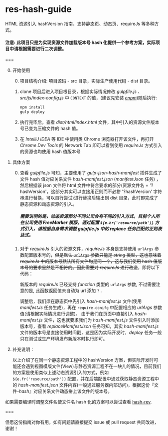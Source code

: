 # res-hash-guide
HTML 资源引入 hashVersion 指南，支持静态页、动态页、requireJs 等多种方式。

#### 注意: 此项目只是为实现资源文件加载版本号 hash 化提供一个参考方案，实际项目中请根据需要进行二次调整。

===

0. 开始使用

    0. 项目结构介绍: 项目源码 - src 目录，实际生产使用代码 - dist 目录。

    1. clone 项目后进入项目根目录，根据实际情况修改 *gulpfile.js* 、 *src/js/index-config.js* 中 `CONTEXT` 的值，(建议先安装 [*cnpm*](http://npm.taobao.org/))随后执行:

        ``` bash
        npm install
        gulp deploy
        ```

    2. 执行完毕后，查看 *dist/html/index.html* 文件，其中引入的资源文件版本号已变为压缩文件的 hash 值。
    3. 在 _IntelliJ IDEA_ 等 IDE 中使用类 Chrome 浏览器打开该文件，再打开 *Chrome Dev Tools* 的 Network Tab 即可以看到使用 *requireJs* 方式引入的资源也均使用 hash 值版本号

1. 具体方案

    0. 查看 *gulpfile.js* 可知，主要使用了 *gulp-json-hash-manifest* 插件生成了文件 hash 值对应关系文件 *hash-manifest.json* (_manifestJson_ 任务) ，然后根据该 json 文件将 html 文件中符合要求的部分(资源文件名 + '?hashVersion'，这部分其实可以直接用正则而不必拼 '?hashVersion' 字符串进行替换，可以自行尝试)进行替换后输出到 dist 目录，此时即完成了静态资源和动态资源的引入。

       ##### 需要说明的是，动态资源部分不同公司会有不同的引入方式，目前个人所在公司使用 *FreeMarker* 模版，通过配置 `${e.hr('resource/path')}` 方式引入，请根据自身需求调整 *gulpfile.js* 中的 _replace_ 任务匹配的正则表达式。

    2. 对于 *requireJs* 引入的资源文件，*requireJs* 本身是支持使用 `urlArgs` 参数配置版本号的，<del>但是默认 `urlArgs` 参数只能是 *string* 类型，这也意味着 *requireJs* 中的版本号默认所有文件均是同一个，这与我们使用 hash 值版本号的要求显然是不相符的。因此需要对 *requireJs* 进行改造</del>，即将以下代码：
    
        新版本的 *requireJs* 已经支持 *function* 类型的 `urlArgs` 参数, 不过需要注意的是, 此函数返回值未自动为 url 添加 `?` .

        调整后，我们须在静态页中先引入 *hash-manifest.js* 文件(使用 _manifestJs_ 任务生成)，再在 `require.conifg` 中配置相应的 *urlArgs* 参数值(请根据实际情况进行调整)。
        由于我们在页面中直接引入 *hash-manifest.js* 文件，这也就要求我们为 *hash-manifest.js* 文件引入时添加版本号，查看 _replaceManifestJson_ 任务可知，其实 *hash-manifest.js* 文件的版本号是直接使用时间戳，这是因为实际开发时，_deploy_ 任务一般只在测试或生产环境发布新版本时执行即可。

2. 补充说明：

    以上介绍了在同一个静态资源工程中的 hashVersion 方案，但实际开发时可能还会遇到视图模版文件(View)与静态资源工程不在一块儿的情况，目前我们的方案是使用类似上述动态资源引入的方式，例如 `${e.fr('resource/path')}` 配置，并在后端配置中通过获取静态资源工程中的 *hash-manifest.json* 文件内容(一般通过服务器内部访问)，根据这份『文件-*hash*』对应关系文件动态拼上该文件的版本号。


如果需要编译时调整文件名使文件名 hash 化的方案可以尝试查看 [hash-rev](https://github.com/JounQin/hash-rev).

===

但愿这份指南对你有用，如有问题请直接提交 issue 或 pull request 共同改进，谢谢！